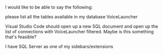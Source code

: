 I would like to be able to say the following:

 please list all the tables available in my database VoiceLauncher

  Visual Studio Code should open up a new SQL document and open up the list of connections with VoiceLauncher filtered. Maybe is this something that's feasible?

   I have SQL Server as one of my sidebars/extensions